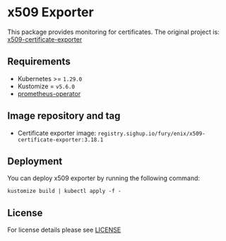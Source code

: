 # x509 Exporter

<!-- <SD-DOCS> -->

This package provides monitoring for certificates.
The original project is: [x509-certificate-exporter](https://github.com/enix/x509-certificate-exporter)


## Requirements

- Kubernetes >= `1.29.0`
- Kustomize = `v5.6.0`
- [prometheus-operator](../prometheus-operator)


## Image repository and tag

- Certificate exporter image: `registry.sighup.io/fury/enix/x509-certificate-exporter:3.18.1`

## Deployment

You can deploy x509 exporter by running the following command:

```shell
kustomize build | kubectl apply -f -
```

<!-- </SD-DOCS> -->

## License

For license details please see [LICENSE](../../LICENSE)
